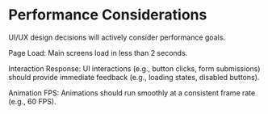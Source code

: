 # Performance Considerations
UI/UX design decisions will actively consider performance goals.

Page Load: Main screens load in less than 2 seconds.

Interaction Response: UI interactions (e.g., button clicks, form submissions) should provide immediate feedback (e.g., loading states, disabled buttons).

Animation FPS: Animations should run smoothly at a consistent frame rate (e.g., 60 FPS).
